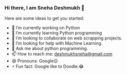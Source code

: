 ### Hi there, I am Sneha Deshmukh 👋

<!--
**snehadesh/snehadesh** is a ✨ _special_ ✨ repository because its `README.md` (this file) appears on your GitHub profile.
-->
Here are some ideas to get you started:

- 🔭 I’m currently working on Python
- 🌱 I’m currently learning Python programming
- 👯 I’m looking to collaborate on web scrapping projects.
- 🤔 I’m looking for help with Machine Learning.
- 💬 Ask me about python programming.
- 📫 How to reach me: deshmukhsneha@gmail.com
- 😄 Pronouns: Google😉
- ⚡ Fun fact: Google like to Doodle.😂

